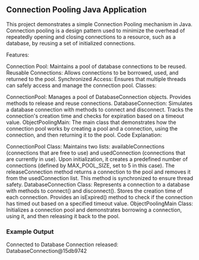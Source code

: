 ## Connection Pooling Java Application
This project demonstrates a simple Connection Pooling mechanism in Java. Connection pooling is a design pattern used to minimize the overhead of repeatedly opening and closing connections to a resource, such as a database, by reusing a set of initialized connections.

Features:

Connection Pool: Maintains a pool of database connections to be reused.
Reusable Connections: Allows connections to be borrowed, used, and returned to the pool.
Synchronized Access: Ensures that multiple threads can safely access and manage the connection pool.
Classes:

ConnectionPool:
Manages a pool of DatabaseConnection objects.
Provides methods to release and reuse connections.
DatabaseConnection:
Simulates a database connection with methods to connect and disconnect.
Tracks the connection's creation time and checks for expiration based on a timeout value.
ObjectPoolingMain:
The main class that demonstrates how the connection pool works by creating a pool and a connection, using the connection, and then returning it to the pool.
Code Explanation:

ConnectionPool Class:
Maintains two lists: availableConnections (connections that are free to use) and usedConnection (connections that are currently in use).
Upon initialization, it creates a predefined number of connections (defined by MAX_POOL_SIZE, set to 5 in this case).
The releaseConnection method returns a connection to the pool and removes it from the usedConnection list. This method is synchronized to ensure thread safety.
DatabaseConnection Class:
Represents a connection to a database with methods to connect() and disconnect().
Stores the creation time of each connection.
Provides an isExpired() method to check if the connection has timed out based on a specified timeout value.
ObjectPoolingMain Class:
Initializes a connection pool and demonstrates borrowing a connection, using it, and then releasing it back to the pool.

### Example Output
Connected to Database
Connection released: DatabaseConnection@15db9742

